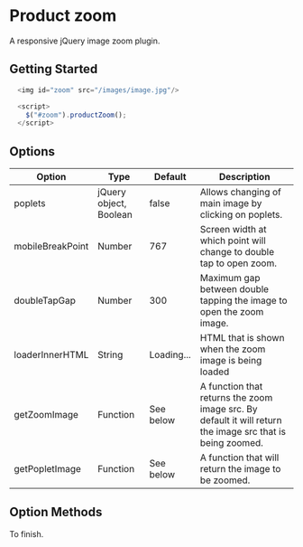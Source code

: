 # Product zoom
A responsive jQuery image zoom plugin.

## Getting Started

```javascript
  <img id="zoom" src="/images/image.jpg"/>

  <script>
    $("#zoom").productZoom();
  </script>
```

## Options

| Option  | Type  | Default  |  Description |
| ------- | ----- | -------- | ------------ |
| poplets |  jQuery object, Boolean | false | Allows changing of main image by clicking on poplets. |
| mobileBreakPoint | Number | 767 | Screen width at which point will change to double tap to open zoom. |
| doubleTapGap | Number | 300 | Maximum gap between double tapping the image to open the zoom image. |
| loaderInnerHTML | String | Loading... | HTML that is shown when the zoom image is being loaded |
| getZoomImage | Function | See below | A function that returns the zoom image src. By default it will return the image src that is being zoomed. |
| getPopletImage | Function | See below | A function that will return the image to be zoomed. |

## Option Methods

To finish.
